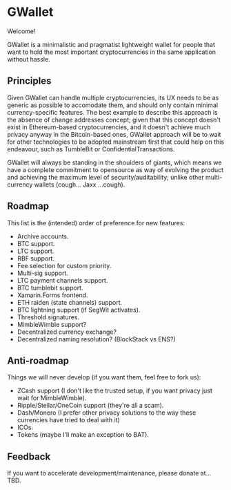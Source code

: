 # GWallet

Welcome!

GWallet is a minimalistic and pragmatist lightweight wallet for people that want to hold the most important cryptocurrencies in the same application without hassle.

## Principles

Given GWallet can handle multiple cryptocurrencies, its UX needs to be as generic as possible to accomodate them, and should only contain minimal currency-specific features. The best example to describe this approach is the absence of change addresses concept; given that this concept doesn't exist in Ethereum-based cryptocurrencies, and it doesn't achieve much privacy anyway in the Bitcoin-based ones, GWallet approach will be to wait for other technologies to be adopted mainstream first that could help on this endeavour, such as TumbleBit or ConfidentialTransactions.

GWallet will always be standing in the shoulders of giants, which means we have a complete commitment to opensource as way of evolving the product and achieving the maximum level of security/auditability; unlike other multi-currency wallets (cough... Jaxx ...cough).


## Roadmap

This list is the (intended) order of preference for new features:

- Archive accounts.
- BTC support.
- LTC support.
- RBF support.
- Fee selection for custom priority.
- Multi-sig support.
- LTC payment channels support.
- BTC tumblebit support.
- Xamarin.Forms frontend.
- ETH raiden (state channels) support.
- BTC lightning support (if SegWit activates).
- Threshold signatures.
- MimbleWimble support?
- Decentralized currency exchange?
- Decentralized naming resolution? (BlockStack vs ENS?)


## Anti-roadmap

Things we will never develop (if you want them, feel free to fork us):

- ZCash support (I don't like the trusted setup, if you want privacy just wait for MimbleWimble).
- Ripple/Stellar/OneCoin support (they're all a scam).
- Dash/Monero (I prefer other privacy solutions to the way these currencies have tried to deal with it)
- ICOs.
- Tokens (maybe I'll make an exception to BAT).


## Feedback

If you want to accelerate development/maintenance, please donate at... TBD.
